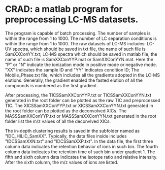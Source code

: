 # CRAD: a matlab program for preprocessing LC-MS datasets.
The program is capable of batch processing. The number of samples is within the range from 1 to 1000.
The number of LC separation conditions is within the range from 1 to 1000.
The raw datasets of LC-MS includes: LC-UV spectra, which should be saved in txt file, the name of such file is SamXXConYY.txt;
LC-MS spectra which should be saved in matlab file, the name of such file is SamXXConYYP.mat or SamXXConYYN.mat. 
Here the "P" or "N" indicate the ionization mode in positive mode or negative mode. "XX" indicates the sample ID and "YY" indicates condition ID;
The Mobile_Phase.txt file, which includes all the gradients adopted in the LC-MS elutions. 
Generally, the gradient enabled the fasted elution of all the compounds is numbered as the first gradient.

After processing, the TICSSamXXConYYP.txt or TICSSamXXConYYN.txt generated in the root folder can be plotted as the raw TIC and preprocessed TIC.
The XICSSamXXConYYP.txt or XICSSamXXConYYN.txt generated in the root folder can be plotted as the deconvolved XICs.
The MASSSamXXConYYP.txt or MASSSamXXConYYN.txt generated in the root folder list the m/z values of all the deconvlved XICs.

The in-depth clustering results is saved in the subfolder named as "IDC_HILIC_SamXX".
Typically, the data files inside includes "IDCSSamXXN.txt" and "IDCSSamXXP.txt".
In the data file, the first three column data indicates the retention behavior of ions in such bin. 
The fourth column data indicates the retention time of such bin under gradient 1.
The fifth and sixth column data indicates the isotope ratio and relative intensity.
After the sixth column, the m/z values of ions are listed.



